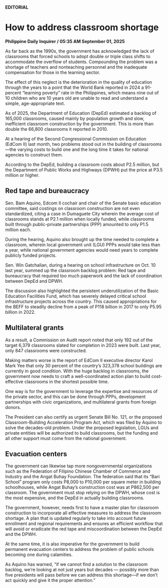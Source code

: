 **EDITORIAL**

# How to address classroom shortage

****Philippine Daily Inquirer / 05:35 AM September 01, 2025****

As far back as the 1990s, the government has acknowledged the lack of classrooms that forced schools to adopt double or triple class shifts to accommodate the overflow of students. Compounding the problem was a shortage of teachers and nonteaching personnel and the inadequate compensation for those in the learning sector. 

The effect of this neglect is the deterioration in the quality of education through the years to a point that the World Bank reported in 2024 a 91-percent “learning poverty” rate in the Philippines, which means nine out of 10 children who are 10 years old are unable to read and understand a simple, age-appropriate text.

As of 2025, the Department of Education (DepEd) estimated a backlog of 165,000 classrooms, caused mainly by population growth and slow, inefficient classroom construction by the government. This is more than double the 66,800 classrooms it reported in 2010. 

At a hearing of the Second Congressional Commission on Education (EdCom II) last month, two problems stood out in the building of classrooms—the varying costs to build one and the long time it takes for national agencies to construct them.

According to the DepEd, building a classroom costs about P2.5 million, but the Department of Public Works and Highways (DPWH) put the price at P3.5 million or higher.

## Red tape and bureaucracy

Sen. Bam Aquino, Edcom II cochair and chair of the Senate basic education committee, said costings on classroom construction are not even standardized, citing a case in Dumaguete City wherein the average cost of classrooms stands at P2.1 million when locally funded, while classrooms built through public-private partnerships (PPP) amounted to only P1.5 million each.

During the hearing, Aquino also brought up the time needed to complete a classroom, wherein local government unit (LGU) PPPs would take less than a year, while national government agencies would need years to complete publicly funded projects.

Sen. Win Gatchalian, during a hearing on school infrastructure on Oct. 10 last year, summed up the classroom backlog problem: Red tape and bureaucracy that required too much paperwork and the lack of coordination between DepEd and DPWH. 

The discussion also highlighted the persistent underutilization of the Basic Education Facilities Fund, which has severely delayed critical school infrastructure projects across the country. This caused appropriations for the BEFF to steadily decline from a peak of P118 billion in 2017 to only P5.95 billion in 2022.

## Multilateral grants

As a result, a Commission on Audit report noted that only 192 out of the target 6,379 classrooms slated for completion in 2023 were built. Last year, only 847 classrooms were constructed.

Making matters worse is the report of EdCom II executive director Karol Mark Yee that only 30 percent of the country’s 323,378 school buildings are currently in good condition. With the huge backlog in classrooms, the government now needs to craft a well-coordinated action plan to build cost-effective classrooms in the shortest possible time. 

One way is for the government to leverage the expertise and resources of the private sector, and this can be done through PPPs, development partnerships with civic organizations, and multilateral grants from foreign donors.

The President can also certify as urgent Senate Bill No. 121, or the proposed Classroom-Building Acceleration Program Act, which was filed by Aquino to solve the decades-old problem. Under the proposed legislation, LGUs and private entities will be authorized to build classrooms, but the funding and all other support must come from the national government.

## Evacuation centers

The government can likewise tap more nongovernmental organizations such as the Federation of Filipino Chinese Chamber of Commerce and Industry and the Angat Buhay Foundation. The federation said that its “Bari School” program only costs P8,000 to P10,000 per square meter in building schoolhouses, while Angat Buhay’s construction cost was at P862,500 per classroom. The government must stop relying on the DPWH, whose cost is the most expensive, and the DepEd in actually building classrooms.

The government, however, needs first to have a master plan for classroom construction to incorporate all effective measures to address the classroom shortage. A plan that is updated regularly to take into account future enrollment and regional requirements and ensures an efficient workflow that will avoid or eradicate the red tape and miscoordination between the DepEd and the DPWH.

At the same time, it is also imperative for the government to build permanent evacuation centers to address the problem of public schools becoming one during calamities.

As Aquino has warned, “if we cannot find a solution to the classroom backlog, we’re looking at not just years but decades — possibly more than five presidents will pass before we can address this shortage—if we don’t act quickly and give it the proper attention.”